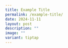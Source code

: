 ```yaml
---
title: Example Title
permalink: /example-title/
date: 2024-11-11
layout: post
description: ""
image: ""
variant: tiptap
---
```

<p></p>